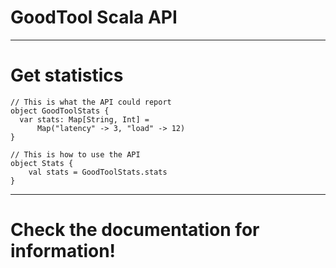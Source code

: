 # GoodTool Scala API

---

# Get statistics

    // This is what the API could report
    object GoodToolStats {
      var stats: Map[String, Int] = 
          Map("latency" -> 3, "load" -> 12)
    }

    // This is how to use the API
    object Stats {
        val stats = GoodToolStats.stats
    }

---

# Check the documentation for information!
